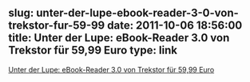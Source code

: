 slug: unter-der-lupe-ebook-reader-3-0-von-trekstor-fur-59-99
date: 2011-10-06 18:56:00
title: Unter der Lupe: eBook-Reader 3.0 von Trekstor für 59,99 Euro
type: link
---

[Unter der Lupe: eBook-Reader 3.0 von Trekstor für 59,99 Euro](http://www.teltarif.de/ebook-reader-3-0-trekstor-weltbild-hugendubel-test/news/44205.html)
